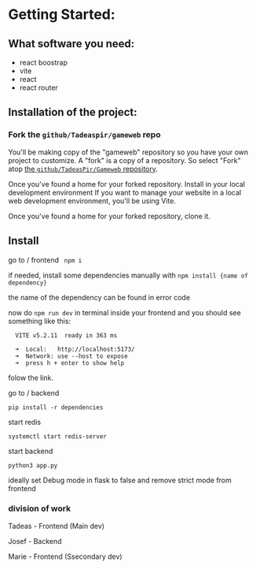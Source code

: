 





# Getting Started:

## What software you need:
- react boostrap
- vite
- react
- react router
  

## Installation of the project:
### Fork the `github/Tadeaspir/gameweb` repo

You'll be making copy of the "gameweb" repository so you have your own project to customize. A "fork" is a copy of a repository. So select "Fork" atop [the `github/TadeasPir/Gameweb` repository](https://github.com/TadeasPir/Gameweb).

Once you've found a home for your forked repository.
Install in your local development environment
If you want to manage your website in a local web development environment, you'll be using Vite.

Once you've found a home for your forked repository, clone it.

## Install

go to / frontend
`` npm i``

if needed, install some dependencies manually with `` npm install {name of dependency} ``

the name of the dependency can be found in error code

now do ``npm run dev`` in terminal inside your frontend and you should see something like this:
```
  VITE v5.2.11  ready in 363 ms

  ➜  Local:   http://localhost:5173/
  ➜  Network: use --host to expose
  ➜  press h + enter to show help

```

folow the link.

go to / backend

`` pip install -r dependencies ``

start redis

`` systemctl start redis-server ``

start backend

`` python3 app.py ``

ideally set Debug mode in flask to false and remove strict mode from frontend
### division of work

Tadeas - Frontend (Main dev)

Josef - Backend

Marie - Frontend (Ssecondary dev)
